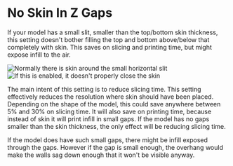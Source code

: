 No Skin In Z Gaps
====
If your model has a small slit, smaller than the top/bottom skin thickness, this setting doesn't bother filling the top and bottom above/below that completely with skin. This saves on slicing and printing time, but might expose infill to the air.

![Normally there is skin around the small horizontal slit](../images/skin_no_small_gaps_heuristic_disabled.png)
![If this is enabled, it doesn't properly close the skin](../images/skin_no_small_gaps_heuristic_enabled.png)

The main intent of this setting is to reduce slicing time. This setting effectively reduces the resolution where skin should have been placed. Depending on the shape of the model, this could save anywhere between 5% and 30% on slicing time. It will also save on printing time, because instead of skin it will print infill in small gaps. If the model has no gaps smaller than the skin thickness, the only effect will be reducing slicing time.

If the model does have such small gaps, there might be infill exposed through the gaps. However if the gap is small enough, the overhang would make the walls sag down enough that it won't be visible anyway.